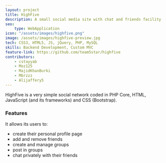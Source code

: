 ```yaml
---
layout: project
title: HighFive
description: A small social media site with chat and friends facility
seo:
    type: WebApplication
icon: "/assets/images/highfive.png"
image: /assets/images/highfive-preview.jpg
tech: CSS3, HTML5, JS, jQuery, PHP, MySQL
skills: Backend Development, Custom MVC
feature-link: https://github.com/team5star/highfive
contributors:
    - cstayyab
    - Moz125
    - MajidKhanBurki
    - Mbrzzz
    - Alijaffery5
---
```

HighFive is a very simple social network coded in PHP Core, HTML, JavaScript (and its frameworks) and CSS (Bootstrap).

### Features

It allows its users to:
* create their personal profile page
* add and remove friends
* create and manage groups
* post in groups
* chat privately with their friends
